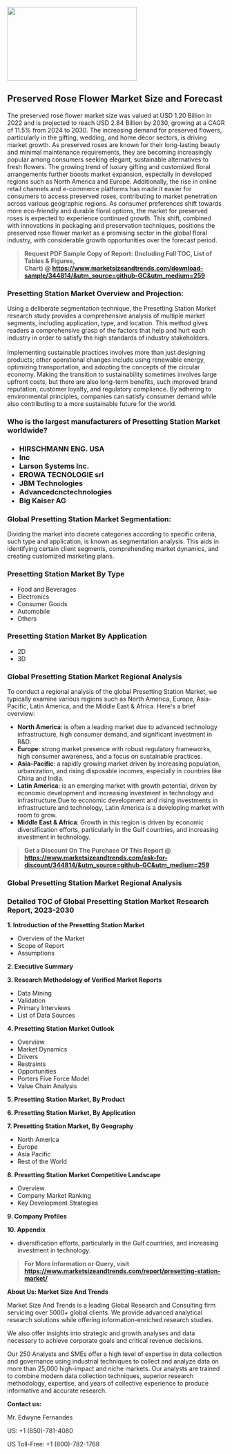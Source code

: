 <p><img class="alignnone size-medium wp-image-20088" src="https://ffe5etoiles.com/wp-content/uploads/2024/12/MST1-300x171.png" alt="" width="300" height="171" /></p><h2>Preserved Rose Flower Market Size and Forecast</h2><p>The preserved rose flower market size was valued at USD 1.20 Billion in 2022 and is projected to reach USD 2.84 Billion by 2030, growing at a CAGR of 11.5% from 2024 to 2030. The increasing demand for preserved flowers, particularly in the gifting, wedding, and home décor sectors, is driving market growth. As preserved roses are known for their long-lasting beauty and minimal maintenance requirements, they are becoming increasingly popular among consumers seeking elegant, sustainable alternatives to fresh flowers. The growing trend of luxury gifting and customized floral arrangements further boosts market expansion, especially in developed regions such as North America and Europe. Additionally, the rise in online retail channels and e-commerce platforms has made it easier for consumers to access preserved roses, contributing to market penetration across various geographic regions. As consumer preferences shift towards more eco-friendly and durable floral options, the market for preserved roses is expected to experience continued growth. This shift, combined with innovations in packaging and preservation techniques, positions the preserved rose flower market as a promising sector in the global floral industry, with considerable growth opportunities over the forecast period.</p></p><blockquote id="" class=""><strong>Request PDF Sample Copy of Report: (Including Full TOC, List of Tables &amp; Figures, Chart)&nbsp;@&nbsp;<strong><a href="https://www.marketsizeandtrends.com/download-sample/344814/&utm_source=github-GC&utm_medium=259" target="_blank">https://www.marketsizeandtrends.com/download-sample/344814/&utm_source=github-GC&utm_medium=259</a></strong></strong></blockquote><h3 id="" class="">Presetting Station Market&nbsp;Overview and Projection:</h3><p id="" class="">Using a deliberate segmentation technique, the Presetting Station Market research study provides a comprehensive analysis of multiple market segments, including application, type, and location. This method gives readers a comprehensive grasp of the factors that help and hurt each industry in order to satisfy the high standards of industry stakeholders. <br /> <br />Implementing sustainable practices involves more than just designing products; other operational changes include using renewable energy, optimizing transportation, and adopting the concepts of the circular economy. Making the transition to sustainability sometimes involves large upfront costs, but there are also long-term benefits, such improved brand reputation, customer loyalty, and regulatory compliance. By adhering to environmental principles, companies can satisfy consumer demand while also contributing to a more sustainable future for the world.</p><h3 id="" class="">Who is the largest manufacturers of&nbsp;Presetting Station Market worldwide?</h3><h3 class=""><p><ul><li>HIRSCHMANN ENG. USA </li><li> Inc </li><li> Larson Systems Inc. </li><li> EROWA TECNOLOGIE srl </li><li> JBM Technologies </li><li> Advancedcnctechnologies </li><li> Big Kaiser AG</li></ul></p></h3><h3 id="" class="">Global&nbsp;Presetting Station Market Segmentation:</h3><p id="" class="">Dividing the market into discrete categories according to specific criteria, such type and application, is known as segmentation analysis. This aids in identifying certain client segments, comprehending market dynamics, and creating customized marketing plans.</p><h3 id="" class="">Presetting Station Market&nbsp;By Type</h3><p><p><ul><li>Food and Beverages</li><li> Electronics</li><li> Consumer Goods</li><li> Automobile</li><li> Others</p></li></ul></p></p><h3 id="" class="">Presetting Station Market&nbsp;By Application</h3><p class=""><p><ul><li>2D</li><li> 3D</li></ul></p></p><h3 id="" class="">Global Presetting Station Market Regional Analysis</h3><p id="" class="">To conduct a regional analysis of the global Presetting Station Market, we typically examine various regions such as North America, Europe, Asia-Pacific, Latin America, and the Middle East &amp; Africa. Here's a brief overview:</p><ul><li><strong>North America</strong>: is often a leading market due to advanced technology infrastructure, high consumer demand, and significant investment in R&amp;D.</li><li><strong>Europe</strong>: strong market presence with robust regulatory frameworks, high consumer awareness, and a focus on sustainable practices.</li><li><strong>Asia-Pacific</strong>: a rapidly growing market driven by increasing population, urbanization, and rising disposable incomes, especially in countries like China and India.</li><li><strong>Latin America</strong>: is an emerging market with growth potential, driven by economic development and increasing investment in technology and infrastructure.Due to economic development and rising investments in infrastructure and technology, Latin America is a developing market with room to grow.</li><li><strong>Middle East &amp; Africa</strong>: Growth in this region is driven by economic diversification efforts, particularly in the Gulf countries, and increasing investment in technology.</li></ul><blockquote id="" class=""><strong>Get a Discount On The Purchase Of This Report @ <strong><a href="https://www.marketsizeandtrends.com/ask-for-discount/344814/&utm_source=github-GC&utm_medium=259" target="_blank">https://www.marketsizeandtrends.com/ask-for-discount/344814/&utm_source=github-GC&utm_medium=259</a></strong></strong></blockquote><h3 id="" class="">Global Presetting Station Market Regional Analysis</h3><h3 id="" class="">Detailed TOC of Global Presetting Station Market Research Report, 2023-2030</h3><p id="" class=""><strong>1. Introduction of the Presetting Station Market</strong></p><ul><li>Overview of the Market</li><li>Scope of Report</li><li>Assumptions</li></ul><p id="" class=""><strong>2. Executive Summary</strong></p><p id="" class=""><strong>3. Research Methodology of Verified Market Reports</strong></p><ul><li>Data Mining</li><li>Validation</li><li>Primary Interviews</li><li>List of Data Sources</li></ul><p id="" class=""><strong>4. Presetting Station Market Outlook</strong></p><ul><li>Overview</li><li>Market Dynamics</li><li>Drivers</li><li>Restraints</li><li>Opportunities</li><li>Porters Five Force Model</li><li>Value Chain Analysis</li></ul><p id="" class=""><strong>5. Presetting Station Market, By Product</strong></p><p id="" class=""><strong>6. Presetting Station Market, By Application</strong></p><p id="" class=""><strong>7. Presetting Station Market, By Geography</strong></p><ul><li>North America</li><li>Europe</li><li>Asia Pacific</li><li>Rest of the World</li></ul><p id="" class=""><strong>8. Presetting Station Market Competitive Landscape</strong></p><ul><li>Overview</li><li>Company Market Ranking</li><li>Key Development Strategies</li></ul><p id="" class=""><strong>9. Company Profiles</strong></p><p id="" class=""><strong>10. Appendix</strong></p><ul><li>diversification efforts, particularly in the Gulf countries, and increasing investment in technology.</li></ul><blockquote id="" class=""><strong>For More Information or Query, visit <strong><strong><a href="https://www.marketsizeandtrends.com/report/presetting-station-market/" target="_blank">https://www.marketsizeandtrends.com/report/presetting-station-market/</a></strong></strong></strong></blockquote><p id="" class=""><strong>About Us: Market Size And Trends</strong></p><p id="" class="">Market Size And Trends is a leading Global Research and Consulting firm servicing over 5000+ global clients. We provide advanced analytical research solutions while offering information-enriched research studies.</p><p id="" class="">We also offer insights into strategic and growth analyses and data necessary to achieve corporate goals and critical revenue decisions.</p><p id="" class="">Our 250 Analysts and SMEs offer a high level of expertise in data collection and governance using industrial techniques to collect and analyze data on more than 25,000 high-impact and niche markets. Our analysts are trained to combine modern data collection techniques, superior research methodology, expertise, and years of collective experience to produce informative and accurate research.</p><p id="" class=""><strong>Contact us:</strong></p><p id="" class="">Mr. Edwyne Fernandes</p><p id="" class="">US: +1 (650)-781-4080</p><p id="" class="">US Toll-Free: +1 (800)-782-1768</p>
